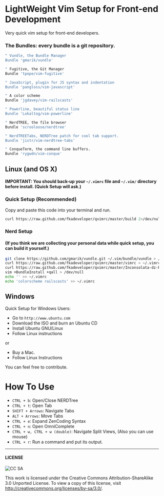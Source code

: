 LightWeight Vim Setup for Front-end Development
===============================================

Very quick vim setup for front-end developers.

### The Bundles: every bundle is a git repository.
```bash
" Vundle, the Bundle Manager
Bundle 'gmarik/vundle'

" Fugitive, the Git Manager
Bundle 'tpope/vim-fugitive'

" JavaScript, plugin for JS syntax and indentation
Bundle 'pangloss/vim-javascript'

" A color scheme
Bundle 'jgdavey/vim-railscasts'

" Powerline, beautiful status line
Bundle 'Lokaltog/vim-powerline'

" NerdTREE, the file browser
Bundle 'scrooloose/nerdtree'

" NerdTREETabs, NERDTree patch for cool tab support.
Bundle 'jistr/vim-nerdtree-tabs'

" ConqueTerm, the command line buffers.
Bundle 'rygwdn/vim-conque'
```

## Linux (and OS X)

#### IMPORTANT: You should back-up your `~/.vimrc` file and `~/.vim/` directory before install. (Quick Setup will ask.)

### Quick Setup (Recommended)

Copy and paste this code into your terminal and run.

```bash
curl https://raw.github.com/fkadeveloper/qvimrc/master/build 2>/dev/null > /tmp/build.sh && chmod +x /tmp/build.sh && /tmp/build.sh
```

### Nerd Setup 
#### (If you think we are collecting your personal data while quick setup, you can build it yourself.)

```bash
git clone https://github.com/gmarik/vundle.git ~/.vim/bundle/vundle > /dev/null
curl https://raw.github.com/fkadeveloper/qvimrc/master/vimrc > ~/.vimrc
curl https://raw.github.com/fkadeveloper/qvimrc/master/Inconsolata-dz-Powerline.otf > ~/.fonts/Inconsolata-dz-Powerline.otf
vim +BundleInstall +qall > /dev/null
echo '' >> ~/.vimrc
echo 'colorscheme railscasts' >> ~/.vimrc
```

## Windows

Quick Setup for Windows Users:

 * Go to `http://www.ubuntu.com`
 * Download the ISO and burn an Ubuntu CD
 * Install Ubuntu GNU/Linux
 * Follow Linux instructions

or

 * Buy a Mac.
 * Follow Linux Instructions

You can feel free to contribute.

# How To Use

 * `CTRL + b`: Open/Close NERDTree
 * `CTRL + t`: Open Tab
 * `SHIFT + Arrows`: Navigate Tabs
 * `ALT + Arrows`: Move Tabs
 * `CTRL + e`: Expand ZenCoding Syntax
 * `CTRL + n`: Open OmniComplete
 * `CTRL + w, CTRL + w (double)`: Navigate Split Views, (Also you can use mouse)
 * `CTRL + r`: Run a command and put its output.

----
#### LICENSE

![CC SA](http://i.creativecommons.org/l/by-sa/3.0/88x31.png)

This work is licensed under the Creative Commons Attribution-ShareAlike 3.0 Unported License. To view a copy of this license, visit http://creativecommons.org/licenses/by-sa/3.0/.